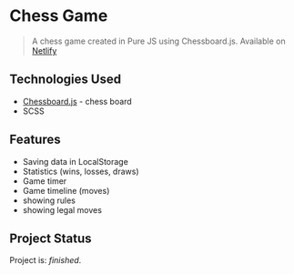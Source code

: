 # Chess Game

> A chess game created in Pure JS using Chessboard.js.
> Available on [Netlify](https://chess-game-krylak123.netlify.app/)

## Technologies Used

- [Chessboard.js](https://chessboardjs.com/index.html) - chess board
- SCSS

## Features

- Saving data in LocalStorage
- Statistics (wins, losses, draws)
- Game timer
- Game timeline (moves)
- showing rules
- showing legal moves

## Project Status

Project is: _finished_.
